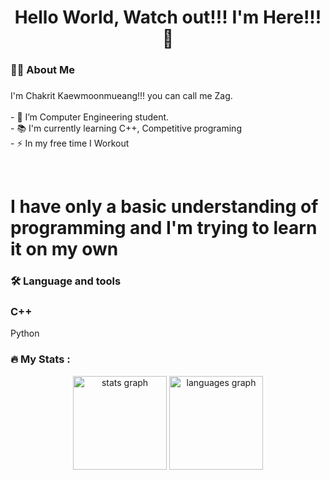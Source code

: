 
###

<h1 align="center">Hello World, Watch out!!! I'm Here!!! 👋</h1>

###

<h3 align="left">👩‍💻  About Me</h3>

###

<p align="left">I'm Chakrit Kaewmoonmueang!!! you can call me Zag. <br><br>- 🔭 I’m Computer Engineering student.<br>- 📚 I'm currently learning C++, Competitive programing<br>- ⚡ In my free time I Workout</p><br><h1>I have only a basic understanding of programming and I'm trying to learn it on my own</h1>

###

<h3 align="left">🛠 Language and tools</h3>
<h3>C++</h3>
<h23>Python</h3>


<h3 align="left">🔥   My Stats :</h3>












<div align="center">
  <img src="https://github-readme-stats.vercel.app/api?username=Zag5A6167&hide_title=false&hide_rank=false&show_icons=true&include_all_commits=true&count_private=true&disable_animations=false&theme=dracula&locale=en&hide_border=false" height="150" alt="stats graph"  />
  <img src="https://github-readme-stats.vercel.app/api/top-langs?username=Zag5A6167&locale=en&hide_title=false&layout=compact&card_width=320&langs_count=5&theme=dracula&hide_border=false" height="150" alt="languages graph"  />
</div>

